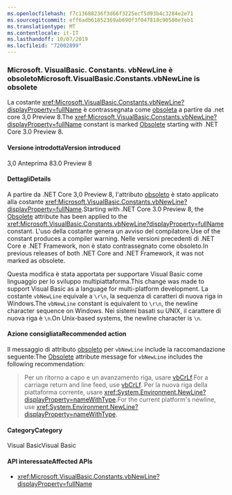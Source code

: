 ```yaml
---
ms.openlocfilehash: f7c13688236f3d66f3225ecf5d93b4c3284e2e71
ms.sourcegitcommit: eff6adb61852369ab690f3f047818c90580e7eb1
ms.translationtype: MT
ms.contentlocale: it-IT
ms.lasthandoff: 10/07/2019
ms.locfileid: "72002899"
---
```

### <a name="microsoftvisualbasicconstantsvbnewline-is-obsolete"></a><span data-ttu-id="e5bbd-101">Microsoft. VisualBasic. Constants. vbNewLine è obsoleto</span><span class="sxs-lookup"><span data-stu-id="e5bbd-101">Microsoft.VisualBasic.Constants.vbNewLine is obsolete</span></span>

<span data-ttu-id="e5bbd-102">La costante <xref:Microsoft.VisualBasic.Constants.vbNewLine?displayProperty=fullName> è contrassegnata come [obsoleta](xref:System.ObsoleteAttribute) a partire da .net core 3,0 Preview 8.</span><span class="sxs-lookup"><span data-stu-id="e5bbd-102">The <xref:Microsoft.VisualBasic.Constants.vbNewLine?displayProperty=fullName> constant is marked [Obsolete](xref:System.ObsoleteAttribute) starting with .NET Core 3.0 Preview 8.</span></span>

#### <a name="version-introduced"></a><span data-ttu-id="e5bbd-103">Versione introdotta</span><span class="sxs-lookup"><span data-stu-id="e5bbd-103">Version introduced</span></span>

<span data-ttu-id="e5bbd-104">3,0 Anteprima 8</span><span class="sxs-lookup"><span data-stu-id="e5bbd-104">3.0 Preview 8</span></span>

#### <a name="details"></a><span data-ttu-id="e5bbd-105">Dettagli</span><span class="sxs-lookup"><span data-stu-id="e5bbd-105">Details</span></span>

<span data-ttu-id="e5bbd-106">A partire da .NET Core 3,0 Preview 8, l'attributo [obsoleto](xref:System.ObsoleteAttribute) è stato applicato alla costante <xref:Microsoft.VisualBasic.Constants.vbNewLine?displayProperty=fullName>.</span><span class="sxs-lookup"><span data-stu-id="e5bbd-106">Starting with .NET Core 3.0 Preview 8, the [Obsolete](xref:System.ObsoleteAttribute) attribute has been applied to the <xref:Microsoft.VisualBasic.Constants.vbNewLine?displayProperty=fullName> constant.</span></span> <span data-ttu-id="e5bbd-107">L'uso della costante genera un avviso del compilatore.</span><span class="sxs-lookup"><span data-stu-id="e5bbd-107">Use of the constant produces a compiler warning.</span></span> <span data-ttu-id="e5bbd-108">Nelle versioni precedenti di .NET Core e .NET Framework, non è stato contrassegnato come obsoleto.</span><span class="sxs-lookup"><span data-stu-id="e5bbd-108">In previous releases of both .NET Core and .NET Framework, it was not marked as obsolete.</span></span>

<span data-ttu-id="e5bbd-109">Questa modifica è stata apportata per supportare Visual Basic come linguaggio per lo sviluppo multipiattaforma.</span><span class="sxs-lookup"><span data-stu-id="e5bbd-109">This change was made to support Visual Basic as a language for multi-platform development.</span></span> <span data-ttu-id="e5bbd-110">La costante `vbNewLine` equivale a `\r\n`, la sequenza di caratteri di nuova riga in Windows.</span><span class="sxs-lookup"><span data-stu-id="e5bbd-110">The `vbNewLine` constant is equivalent to `\r\n`, the newline character sequence on Windows.</span></span> <span data-ttu-id="e5bbd-111">Nei sistemi basati su UNIX, il carattere di nuova riga è `\n`.</span><span class="sxs-lookup"><span data-stu-id="e5bbd-111">On Unix-based systems, the newline character is `\n`.</span></span>
 
#### <a name="recommended-action"></a><span data-ttu-id="e5bbd-112">Azione consigliata</span><span class="sxs-lookup"><span data-stu-id="e5bbd-112">Recommended action</span></span>

<span data-ttu-id="e5bbd-113">Il messaggio di attributo [obsoleto](xref:System.ObsoleteAttribute) per `vbNewLine` include la raccomandazione seguente:</span><span class="sxs-lookup"><span data-stu-id="e5bbd-113">The [Obsolete](xref:System.ObsoleteAttribute) attribute message for `vbNewLine` includes the following recommendation:</span></span>

> <span data-ttu-id="e5bbd-114">Per un ritorno a capo e un avanzamento riga, usare [vbCrLf](xref:Microsoft.VisualBasic.Constants.vbCrLf).</span><span class="sxs-lookup"><span data-stu-id="e5bbd-114">For a carriage return and line feed, use [vbCrLf](xref:Microsoft.VisualBasic.Constants.vbCrLf).</span></span> <span data-ttu-id="e5bbd-115">Per la nuova riga della piattaforma corrente, usare <xref:System.Environment.NewLine?displayProperty=nameWithType>.</span><span class="sxs-lookup"><span data-stu-id="e5bbd-115">For the current platform's newline, use <xref:System.Environment.NewLine?displayProperty=nameWithType>.</span></span>

#### <a name="category"></a><span data-ttu-id="e5bbd-116">Category</span><span class="sxs-lookup"><span data-stu-id="e5bbd-116">Category</span></span>

<span data-ttu-id="e5bbd-117">Visual Basic</span><span class="sxs-lookup"><span data-stu-id="e5bbd-117">Visual Basic</span></span>

#### <a name="affected-apis"></a><span data-ttu-id="e5bbd-118">API interessate</span><span class="sxs-lookup"><span data-stu-id="e5bbd-118">Affected APIs</span></span>

- <xref:Microsoft.VisualBasic.Constants.vbNewLine?displayProperty=fullName>

<!--

### Affected APIs

- `F:Microsoft.VisualBasic.Constants.vbNewLine`

-- >


